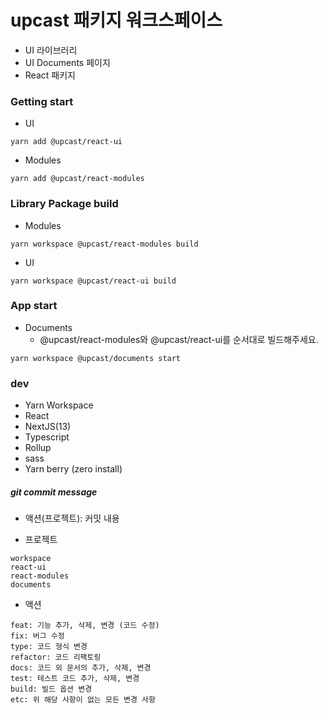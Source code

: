 # upcast 패키지 워크스페이스

- UI 라이브러리
- UI Documents 페이지
- React 패키지

### Getting start

- UI

```
yarn add @upcast/react-ui
```

- Modules

```
yarn add @upcast/react-modules
```

### Library Package build

- Modules

```
yarn workspace @upcast/react-modules build
```

- UI

```
yarn workspace @upcast/react-ui build
```

### App start

- Documents
  - @upcast/react-modules와 @upcast/react-ui를 순서대로 빌드해주세요.

```
yarn workspace @upcast/documents start
```

### dev

- Yarn Workspace
- React
- NextJS(13)
- Typescript
- Rollup
- sass
- Yarn berry (zero install)

##### git commit message

- 액션(프로젝트): 커밋 내용

- 프로젝트

```
workspace
react-ui
react-modules
documents
```

- 액션

```
feat: 기능 추가, 삭제, 변경 (코드 수정)
fix: 버그 수정
type: 코드 형식 변경
refactor: 코드 리팩토링
docs: 코드 외 문서의 추가, 삭제, 변경
test: 테스트 코드 추가, 삭제, 변경
build: 빌드 옵션 변경
etc: 위 해당 사항이 없는 모든 변경 사항
```
